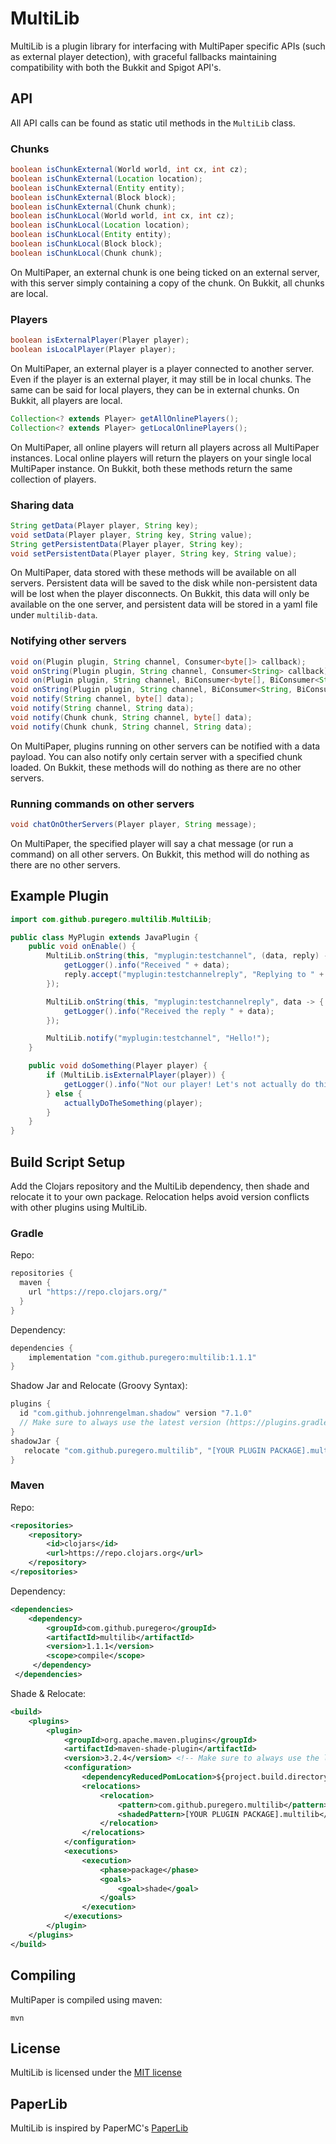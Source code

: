 # MultiLib
MultiLib is a plugin library for interfacing with MultiPaper specific APIs (such as external player detection), with graceful fallbacks maintaining compatibility with both the Bukkit and Spigot API's.

## API
All API calls can be found as static util methods in the `MultiLib` class.

### Chunks
```java
boolean isChunkExternal(World world, int cx, int cz);
boolean isChunkExternal(Location location);
boolean isChunkExternal(Entity entity);
boolean isChunkExternal(Block block);
boolean isChunkExternal(Chunk chunk);
boolean isChunkLocal(World world, int cx, int cz);
boolean isChunkLocal(Location location);
boolean isChunkLocal(Entity entity);
boolean isChunkLocal(Block block);
boolean isChunkLocal(Chunk chunk);
```
On MultiPaper, an external chunk is one being ticked on an external server, with this server simply containing a copy of the chunk.
On Bukkit, all chunks are local.

### Players
```java
boolean isExternalPlayer(Player player);
boolean isLocalPlayer(Player player);
```
On MultiPaper, an external player is a player connected to another server.
Even if the player is an external player, it may still be in local chunks.
The same can be said for local players, they can be in external chunks.
On Bukkit, all players are local.

```java
Collection<? extends Player> getAllOnlinePlayers();
Collection<? extends Player> getLocalOnlinePlayers();
```
On MultiPaper, all online players will return all players across all MultiPaper
instances. Local online players will return the players on your single local
MultiPaper instance.
On Bukkit, both these methods return the same collection of players.

### Sharing data
```java
String getData(Player player, String key);
void setData(Player player, String key, String value);
String getPersistentData(Player player, String key);
void setPersistentData(Player player, String key, String value);
```
On MultiPaper, data stored with these methods will be available on all servers.
Persistent data will be saved to the disk while non-persistent data will be lost when the player disconnects.
On Bukkit, this data will only be available on the one server, and persistent data will be stored in a yaml file under `multilib-data`.

### Notifying other servers
```java
void on(Plugin plugin, String channel, Consumer<byte[]> callback);
void onString(Plugin plugin, String channel, Consumer<String> callback);
void on(Plugin plugin, String channel, BiConsumer<byte[], BiConsumer<String, byte[]>> callbackWithReply);
void onString(Plugin plugin, String channel, BiConsumer<String, BiConsumer<String, String>> callbackWithReply);
void notify(String channel, byte[] data);
void notify(String channel, String data);
void notify(Chunk chunk, String channel, byte[] data);
void notify(Chunk chunk, String channel, String data);
```
On MultiPaper, plugins running on other servers can be notified with a data payload.
You can also notify only certain server with a specified chunk loaded.
On Bukkit, these methods will do nothing as there are no other servers.

### Running commands on other servers
```java
void chatOnOtherServers(Player player, String message);
```
On MultiPaper, the specified player will say a chat message (or run a command)
on all other servers. On Bukkit, this method will do nothing as there are no
other servers.

## Example Plugin

```java
import com.github.puregero.multilib.MultiLib;

public class MyPlugin extends JavaPlugin {
    public void onEnable() {
        MultiLib.onString(this, "myplugin:testchannel", (data, reply) -> {
            getLogger().info("Received " + data);
            reply.accept("myplugin:testchannelreply", "Replying to " + data);
        });

        MultiLib.onString(this, "myplugin:testchannelreply", data -> {
            getLogger().info("Received the reply " + data);
        });

        MultiLib.notify("myplugin:testchannel", "Hello!");
    }

    public void doSomething(Player player) {
        if (MultiLib.isExternalPlayer(player)) {
            getLogger().info("Not our player! Let's not actually do this!");
        } else {
            actuallyDoTheSomething(player);
        }
    }
}
```

## Build Script Setup
Add the Clojars repository and the MultiLib dependency, then shade and relocate it to your own package.
Relocation helps avoid version conflicts with other plugins using MultiLib. 

### Gradle

Repo:
```groovy
repositories {
  maven {
    url "https://repo.clojars.org/"
  }
}
```

Dependency:
```groovy
dependencies {
    implementation "com.github.puregero:multilib:1.1.1"
}
```

Shadow Jar and Relocate (Groovy Syntax):
```groovy
plugins {
  id "com.github.johnrengelman.shadow" version "7.1.0"
  // Make sure to always use the latest version (https://plugins.gradle.org/plugin/com.github.johnrengelman.shadow)
}
shadowJar {
   relocate "com.github.puregero.multilib", "[YOUR PLUGIN PACKAGE].multilib"
}
```

### Maven
Repo:
```xml
<repositories>
    <repository>
        <id>clojars</id>
        <url>https://repo.clojars.org</url>
    </repository>
</repositories>
```
Dependency:
```xml
<dependencies>
    <dependency>
        <groupId>com.github.puregero</groupId>
        <artifactId>multilib</artifactId>
        <version>1.1.1</version>
        <scope>compile</scope>
     </dependency>
 </dependencies>
 ```
 
Shade & Relocate:
```xml
<build>
    <plugins>
        <plugin>
            <groupId>org.apache.maven.plugins</groupId>
            <artifactId>maven-shade-plugin</artifactId>
            <version>3.2.4</version> <!-- Make sure to always use the latest version (https://maven.apache.org/plugins/maven-shade-plugin/) -->
            <configuration>
                <dependencyReducedPomLocation>${project.build.directory}/dependency-reduced-pom.xml</dependencyReducedPomLocation>
                <relocations>
                    <relocation>
                        <pattern>com.github.puregero.multilib</pattern>
                        <shadedPattern>[YOUR PLUGIN PACKAGE].multilib</shadedPattern> <!-- Replace this -->
                    </relocation>
                </relocations>
            </configuration>
            <executions>
                <execution>
                    <phase>package</phase>
                    <goals>
                        <goal>shade</goal>
                    </goals>
                </execution>
            </executions>
        </plugin>
    </plugins>
</build>
```

## Compiling
MultiPaper is compiled using maven:
```
mvn
```

## License
MultiLib is licensed under the [MIT license](LICENSE)

## PaperLib
MultiLib is inspired by PaperMC's [PaperLib](https://github.com/PaperMC/PaperLib)
